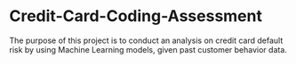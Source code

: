 # Credit-Card-Coding-Assessment

The purpose of this project is to conduct an analysis on credit card default risk by using Machine Learning models, given past customer behavior data.
